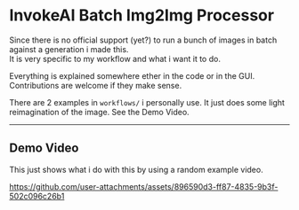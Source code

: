 # InvokeAI Batch Img2Img Processor

Since there is no official support (yet?) to run a bunch of images in batch against a generation i made this.  
It is very specific to my workflow and what i want it to do.  

Everything is explained somewhere ether in the code or in the GUI.    
Contributions are welcome if they make sense.  

There are 2 examples in `workflows/` i personally use. It just does some light reimagination of the image. See the Demo Video.  

---
## Demo Video

This just shows what i do with this by using a random example video.  

https://github.com/user-attachments/assets/896590d3-ff87-4835-9b3f-502c096c26b1

